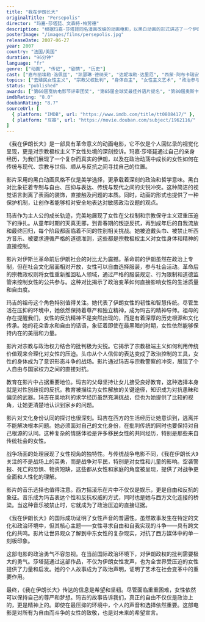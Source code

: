 ```yaml
---
title: "我在伊朗长大"
originalTitle: "Persepolis"
director: "玛嘉·莎塔琵、文森特·帕劳德"
description: "根据玛嘉·莎塔琵同名漫画改编的动画电影，以黑白动画的形式讲述了一个伊朗女孩在伊斯兰革命前后的成长经历，深刻探讨了女性在宗教极权主义下的生存状态与反抗精神。"
posterImage: "/images/films/persepolis.jpg"
releaseDate: 2007-06-27
year: 2007
country: "法国/美国"
duration: "96分钟"
language: "fr"
genre: ["动画", "传记", "剧情", "历史"]
cast: ["嘉布丽埃勒·洛佩兹", "凯瑟琳·德纳芙", "达妮埃勒·达里厄", "西蒙·阿布卡瑞安"]
topics: ["去殖民女性主义", "宗教父权批判", "身体自主", "女性主义艺术", "政治参与", "中东女权"]
status: "published"
awards: ["第60届戛纳电影节评审团奖", "第65届金球奖最佳外语片提名", "第80届奥斯卡最佳动画长片提名"]
imdbRating: "8.0"
doubanRating: "8.7"
sourceUrl: [
  { platform: "IMDB", url: "https://www.imdb.com/title/tt0808417/" },
  { platform: "豆瓣", url: "https://movie.douban.com/subject/1962116/" }
]
---
```


《我在伊朗长大》是一部具有革命意义的动画电影，它不仅是个人回忆录的视觉化呈现，更是对宗教极权主义下女性处境的深刻控诉。玛嘉·莎塔琵通过自己的亲身经历，为我们展现了一个复杂而真实的伊朗，以及在政治动荡中成长的女性如何在传统与现代、宗教与世俗、顺从与反抗之间寻找自己的位置。

影片采用的黑白动画风格不仅是美学选择，更承载着深刻的政治和哲学意味。黑白对比象征着专制与自由、压抑与表达、传统与现代之间的尖锐冲突。这种简洁的视觉语言剥离了表面的装饰，直接触及问题的本质。同时，动画的形式也提供了一种保护机制，让创作者能够相对安全地表达对敏感政治议题的观点。

玛吉作为主人公的成长轨迹，完美地展现了女性在父权制和宗教保守主义双重压迫下的挣扎。从童年时期的天真无邪，到青春期的叛逆反抗，再到成年后的自我流放和最终回归，每个阶段都面临着不同的性别相关挑战。她被迫戴头巾、被禁止听西方音乐、被要求遵循严格的道德准则，这些都是宗教极权主义对女性身体和精神的直接控制。

影片对伊斯兰革命前后伊朗社会的对比尤为震撼。革命前的伊朗虽然在政治上专制，但在社会文化层面相对开放，女性可以自由选择服装，参与社会活动。革命后的宗教政权则将女性重新推回私人领域，通过严格的服装规定、行为限制和道德监管来控制女性的公共参与。这种对比揭示了政治变革如何直接影响女性的生活质量和自由度。

玛吉的祖母这个角色特别值得关注。她代表了伊朗女性的韧性和智慧传统。尽管生活在压抑的环境中，她依然保持着尊严和独立精神，成为玛吉的精神导师。祖母的存在提醒我们，女性的反抗精神不是突然出现的，而是有着深厚的历史根源和文化传承。她的花朵香水和自由的话语，象征着即使在最黑暗的时期，女性依然能够保持内在的美丽和力量。

影片对宗教与政治权力结合的批判极为尖锐。它揭示了宗教极端主义如何利用传统价值观来合理化对女性的压迫。头巾从个人信仰的表达变成了政治控制的工具，女性的身体成为了意识形态斗争的战场。影片通过玛吉与宗教警察的冲突，展现了个人自由与国家权力之间的直接对抗。

教育在影片中占据重要地位。玛吉的父母坚持让女儿接受良好教育，这种选择本身就是对性别歧视的反抗。教育被描绘为女性解放的关键途径，知识成为对抗愚昧和偏见的武器。玛吉在奥地利的求学经历虽然充满挑战，但也为她提供了比较的视角，让她更清楚地认识到家乡的问题。

影片对文化身份认同的探讨也很深刻。玛吉在西方的生活经历让她意识到，逃离并不能解决根本问题。她必须面对自己的文化身份，在批判传统的同时也要保持对自己根源的认同。这种复杂的情感体验是许多移民女性的共同经历，特别是那些来自传统社会的女性。

战争场面的处理展现了女性视角的独特性。与传统战争电影不同，《我在伊朗长大》关注的不是战场上的英勇，而是战争对平民，特别是对女性和儿童的影响。空袭警报、死亡的恐惧、物资短缺，这些都从女性和家庭的角度被呈现，提供了对战争更全面和人性化的理解。

影片的音乐选择也值得注意。西方摇滚乐在片中不仅仅是娱乐，更是自由和反抗的象征。音乐成为玛吉表达个性和反抗权威的方式，同时也是她与西方文化连接的桥梁。当这种音乐被禁止时，它就成为了政治压迫的直接证据。

《我在伊朗长大》的国际成功证明了女性声音的普遍性。虽然故事发生在特定的文化和政治环境中，但其核心主题——女性寻求自由和自我实现的斗争——具有跨文化的共鸣。影片让世界观众了解到中东女性的复杂现实，对抗了西方媒体中的单一刻板印象。

这部电影的政治勇气不容忽视。在当前国际政治环境下，对伊朗政权的批判需要极大的勇气。莎塔琵通过这部作品，不仅为伊朗女性发声，也为全世界受压迫的女性提供了力量和启发。她的个人故事成为了政治声明，证明了艺术在社会变革中的重要作用。

最终，《我在伊朗长大》传达的信息是希望和坚韧。尽管面临重重困难，女性依然可以保持自己的尊严和梦想。玛吉的故事告诉我们，真正的自由不仅仅是政治上的，更是精神上的。即使在最压抑的环境中，个人的声音和选择依然重要。这部电影是对所有为自由而斗争的女性的致敬，也是对未来的希望宣言。